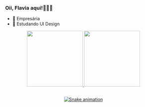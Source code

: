 ### Oii, Flavia aqui!👩🏽‍🚀

- 🚀 Empresária
- 🌱 Estudando UI Design

<div align="center">
  <a href="https://github.com/flamnds">
  <img height="180em" src="https://github-readme-stats.vercel.app/api?username=flamnds&show_icons=true&theme=dracula&include_all_commits=true&count_private=true"/>
  <img height="180em" src="https://github-readme-stats.vercel.app/api/top-langs/?username=flamnds&layout=compact&langs_count=7&theme=dracula"/>
  
  ##
  
   ![Snake animation](https://github.com/flamnds/flamnds/blob/output/github-contribution-grid-snake.svg)
